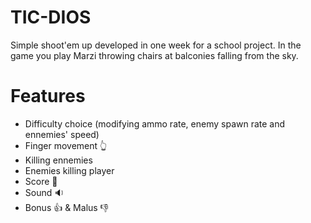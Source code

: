 # TIC-DIOS
Simple shoot'em up developed in one week for a school project.
In the game you play Marzi throwing chairs at balconies falling from the sky.

# Features
 - Difficulty choice (modifying ammo rate, enemy spawn rate and ennemies' speed)
 - Finger movement 👆
 - Killing ennemies
 - Enemies killing player
 - Score 💯
 - Sound 🔉
 - Bonus 👍 & Malus 👎
